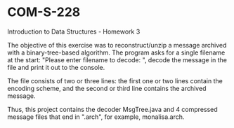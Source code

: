 # COM-S-228
Introduction to Data Structures - Homework 3

The objective of this exercise was to reconstruct/unzip a message archived with a binary-tree-based algorithm. The program asks for a single filename at the start: "Please enter filename to decode: ", decode the message in the file and print it out to the console. 

The file consists of two or three lines: the first one or two lines contain the encoding scheme, and the second or third line contains the archived message. 

Thus, this project contains the decoder MsgTree.java and 4 compressed message files that end in ".arch", for example, monalisa.arch.
